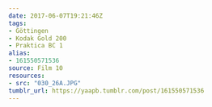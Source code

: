 ```yaml
---
date: 2017-06-07T19:21:46Z
tags:
- Göttingen
- Kodak Gold 200
- Praktica BC 1
alias:
- 161550571536
source: Film 10
resources:
- src: "030_26A.JPG"
tumblr_url: https://yaapb.tumblr.com/post/161550571536
---
```

